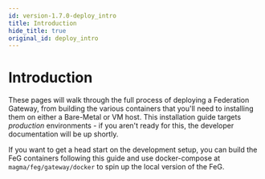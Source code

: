 ```yaml
---
id: version-1.7.0-deploy_intro
title: Introduction
hide_title: true
original_id: deploy_intro
---
```


# Introduction

These pages will walk through the full process of deploying a
Federation Gateway, from building the various containers that you'll need
to installing them on either a Bare-Metal or VM host. This installation guide
targets *production* environments - if you aren't ready for this, the developer
documentation will be up shortly.

If you want to get a head start on the development setup, you can build the
FeG containers following this guide and use docker-compose at
`magma/feg/gateway/docker` to spin up the local version of the FeG.

